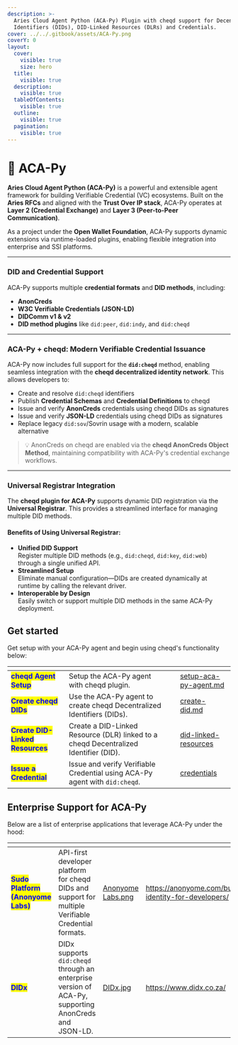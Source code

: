```yaml
---
description: >-
  Aries Cloud Agent Python (ACA-Py) Plugin with cheqd support for Decentralized
  Identifiers (DIDs), DID-Linked Resources (DLRs) and Credentials.
cover: ../../.gitbook/assets/ACA-Py.png
coverY: 0
layout:
  cover:
    visible: true
    size: hero
  title:
    visible: true
  description:
    visible: true
  tableOfContents:
    visible: true
  outline:
    visible: true
  pagination:
    visible: true
---
```


# 🍊 ACA-Py

**Aries Cloud Agent Python (ACA-Py)** is a powerful and extensible agent framework for building Verifiable Credential (VC) ecosystems. Built on the **Aries RFCs** and aligned with the **Trust Over IP stack**, ACA-Py operates at **Layer 2 (Credential Exchange)** and **Layer 3 (Peer-to-Peer Communication)**.

As a project under the **Open Wallet Foundation**, ACA-Py supports dynamic extensions via runtime-loaded plugins, enabling flexible integration into enterprise and SSI platforms.

***

### DID and Credential Support

ACA-Py supports multiple **credential formats** and **DID methods**, including:

* **AnonCreds**
* **W3C Verifiable Credentials (JSON-LD)**
* **DIDComm v1 & v2**
* **DID method plugins** like `did:peer`, `did:indy`, and `did:cheqd`

***

### ACA-Py + cheqd: Modern Verifiable Credential Issuance

ACA-Py now includes full support for the **`did:cheqd`** method, enabling seamless integration with the **cheqd decentralized identity network**. This allows developers to:

* Create and resolve `did:cheqd` identifiers
* Publish **Credential Schemas** and **Credential Definitions** to cheqd
* Issue and verify **AnonCreds** credentials using cheqd DIDs as signatures
* Issue and verify **JSON-LD** credentials using cheqd DIDs as signatures
* Replace legacy `did:sov`/Sovrin usage with a modern, scalable alternative

> 💡 AnonCreds on cheqd are enabled via the **cheqd AnonCreds Object Method**, maintaining compatibility with ACA-Py's credential exchange workflows.

***

### Universal Registrar Integration

The **cheqd plugin for ACA-Py** supports dynamic DID registration via the **Universal Registrar**. This provides a streamlined interface for managing multiple DID methods.

#### Benefits of Using Universal Registrar:

* **Unified DID Support**\
  Register multiple DID methods (e.g., `did:cheqd`, `did:key`, `did:web`) through a single unified API.
* **Streamlined Setup**\
  Eliminate manual configuration—DIDs are created dynamically at runtime by calling the relevant driver.
* **Interoperable by Design**\
  Easily switch or support multiple DID methods in the same ACA-Py deployment.

## Get started <a href="#get-started" id="get-started"></a>

Get setup with your ACA-Py agent and begin using cheqd's functionality below:

<table data-card-size="large" data-view="cards"><thead><tr><th></th><th></th><th></th><th data-hidden data-card-target data-type="content-ref"></th></tr></thead><tbody><tr><td><mark style="color:blue;"><strong>cheqd Agent Setup</strong></mark></td><td>Setup the ACA-Py agent with cheqd plugin.</td><td></td><td><a href="setup-aca-py-agent.md">setup-aca-py-agent.md</a></td></tr><tr><td><mark style="color:blue;"><strong>Create cheqd DIDs</strong></mark></td><td>Use the ACA-Py agent to create cheqd Decentralized Identifiers (DIDs).</td><td></td><td><a href="dids/create-did.md">create-did.md</a></td></tr><tr><td><mark style="color:blue;"><strong>Create DID-Linked Resources</strong></mark></td><td>Create a DID-Linked Resource (DLR) linked to a cheqd Decentralized Identifier (DID).</td><td></td><td><a href="did-linked-resources/">did-linked-resources</a></td></tr><tr><td><mark style="color:blue;"><strong>Issue a Credential</strong></mark></td><td>Issue and verify Verifiable Credential using ACA-Py agent with <code>did:cheqd</code>.</td><td></td><td><a href="credentials/">credentials</a></td></tr></tbody></table>

## Enterprise Support for ACA-Py

Below are a list of enterprise applications that leverage ACA-Py under the hood:

<table data-card-size="large" data-view="cards"><thead><tr><th></th><th></th><th data-hidden data-card-cover data-type="files"></th><th data-hidden data-card-target data-type="content-ref"></th></tr></thead><tbody><tr><td><mark style="color:blue;"><strong>Sudo Platform (Anonyome Labs)</strong></mark></td><td>API-first developer platform for cheqd DIDs and support for multiple Verifiable Credential formats.</td><td><a href="../../.gitbook/assets/Anonyome Labs.png">Anonyome Labs.png</a></td><td><a href="https://anonyome.com/businesses/decentralized-identity-for-developers/">https://anonyome.com/businesses/decentralized-identity-for-developers/</a></td></tr><tr><td><mark style="color:blue;"><strong>DIDx</strong></mark></td><td>DIDx supports <code>did:cheqd</code> through an enterprise version of ACA-Py, supporting AnonCreds and JSON-LD.</td><td><a href="../../.gitbook/assets/DIDx.jpg">DIDx.jpg</a></td><td><a href="https://www.didx.co.za/">https://www.didx.co.za/</a></td></tr></tbody></table>
